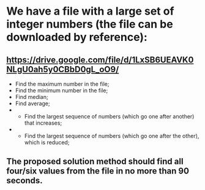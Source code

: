 # We have a file with a large set of integer numbers (the file can be downloaded by reference):
## https://drive.google.com/file/d/1LxSB6UEAVK0NLgU0ah5y0CBbD0gL_oO9/ 
- Find the maximum number in the file;
- Find the minimum number in the file;
- Find median;
- Find average;
- * Find the largest sequence of numbers (which go one after another) that increases;
- * Find the largest sequence of numbers (which go one after the other), which is reduced;
## **The proposed solution method should find all four/six values from the file in no more than 90 seconds.**